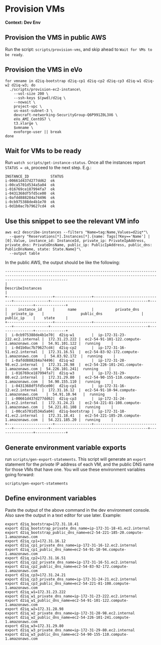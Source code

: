 # Provision VMs

**Context: Dev Env**

## Provision the VMS in public AWS

Run the script: `scripts/provision-vms`, and skip ahead to `Wait for VMs to be ready`.

## Provision the VMS in eVo
```
for vmname in d2iq-bootstrap d2iq-cp1 d2iq-cp2 d2iq-cp3 d2iq-w1 d2iq-w2 d2iq-w3; do
  ./scripts/provision-ec2-instance\
    --vol-size 200 \
    --ssh-keys $(pwd)/d2iq \
    --nowait \
    project-vpc \
    us-east-subnet-3 \
    devcraft-networking-SecurityGroup-Q6P991Z0L3X6 \
    eVo_AMI_CentOS7 \
    t3.xlarge \
    $vmname \
    evoforge-user || break
done
```

## Wait for VMs to be ready

Run `watch scripts/get-instance-status`. Once all the instances report `STATUS = ok`, proceed to the next step. E.g.:
```
INSTANCE_ID          STATUS
i-00661d437d277dd62  ok
i-00ca5701d534a5a04  ok
i-016769ce187994fa7  ok
i-0431368df5fd5ce00  ok
i-0afdd888284a74496  ok
i-0cb975388de4b1e70  ok
i-0d1b0ac7b79627cd4  ok
```

## Use this snippet to see the relevant VM info
```
aws ec2 describe-instances --filters "Name=tag:Name,Values=d2iq*"\
  --query "Reservations[*].Instances[*].{name: Tags[?Key=='Name'] | [0].Value, instance_id: InstanceId, private_ip: PrivateIpAddress, private_dns: PrivateDnsName, public_ip: PublicIpAddress, public_dns: PublicDnsName, state: State.Name}"\
  --output table
```

In the public AWS, the output should be like the following:
```
-------------------------------------------------------------------------------------------------------------------------------------------------------------------------
|                                                                           DescribeInstances                                                                           |
+---------------------+-----------------+--------------------------------+----------------+---------------------------------------------+----------------+--------------+
|     instance_id     |      name       |          private_dns           |  private_ip    |                 public_dns                  |   public_ip    |    state     |
+---------------------+-----------------+--------------------------------+----------------+---------------------------------------------+----------------+--------------+
|  i-0cb975388de4b1e70|  d2iq-w1        |  ip-172-31-23-222.ec2.internal |  172.31.23.222 |  ec2-54-91-101-122.compute-1.amazonaws.com  |  54.91.101.122 |  running     |
|  i-0d1b0ac7b79627cd4|  d2iq-cp2       |  ip-172-31-16-51.ec2.internal  |  172.31.16.51  |  ec2-54-83-92-172.compute-1.amazonaws.com   |  54.83.92.172  |  running     |
|  i-0afdd888284a74496|  d2iq-w2        |  ip-172-31-28-98.ec2.internal  |  172.31.28.98  |  ec2-54-226-101-241.compute-1.amazonaws.com |  54.226.101.241|  running     |
|  i-016769ce187994fa7|  d2iq-w3        |  ip-172-31-29-80.ec2.internal  |  172.31.29.80  |  ec2-54-90-155-110.compute-1.amazonaws.com  |  54.90.155.110 |  running     |
|  i-0431368df5fd5ce00|  d2iq-cp1       |  ip-172-31-16-12.ec2.internal  |  172.31.16.12  |  ec2-54-91-10-94.compute-1.amazonaws.com    |  54.91.10.94   |  running     |
|  i-00661d437d277dd62|  d2iq-cp3       |  ip-172-31-24-21.ec2.internal  |  172.31.24.21  |  ec2-54-221-81-108.compute-1.amazonaws.com  |  54.221.81.108 |  running     |
|  i-00ca5701d534a5a04|  d2iq-bootstrap |  ip-172-31-18-41.ec2.internal  |  172.31.18.41  |  ec2-54-221-185-20.compute-1.amazonaws.com  |  54.221.185.20 |  running     |
+---------------------+-----------------+--------------------------------+----------------+---------------------------------------------+----------------+--------------+
```

## Generate environment variable exports

run `scripts/gen-export-statements`. This script will generate an `export` statement for the _private_ IP address of each  VM, and the public DNS name for those VMs that have one. You will use these environment variables going forward:

```
scripts/gen-export-statements
```

## Define environment variables

Paste the output of the above command in the dev environment console. Also save the output in a text editor for use later. Example:
```
export d2iq_bootstrap=172.31.18.41
export d2iq_bootstrap_private_dns_name=ip-172-31-18-41.ec2.internal
export d2iq_bootstrap_public_dns_name=ec2-54-221-185-20.compute-1.amazonaws.com
export d2iq_cp1=172.31.16.12
export d2iq_cp1_private_dns_name=ip-172-31-16-12.ec2.internal
export d2iq_cp1_public_dns_name=ec2-54-91-10-94.compute-1.amazonaws.com
export d2iq_cp2=172.31.16.51
export d2iq_cp2_private_dns_name=ip-172-31-16-51.ec2.internal
export d2iq_cp2_public_dns_name=ec2-54-83-92-172.compute-1.amazonaws.com
export d2iq_cp3=172.31.24.21
export d2iq_cp3_private_dns_name=ip-172-31-24-21.ec2.internal
export d2iq_cp3_public_dns_name=ec2-54-221-81-108.compute-1.amazonaws.com
export d2iq_w1=172.31.23.222
export d2iq_w1_private_dns_name=ip-172-31-23-222.ec2.internal
export d2iq_w1_public_dns_name=ec2-54-91-101-122.compute-1.amazonaws.com
export d2iq_w2=172.31.28.98
export d2iq_w2_private_dns_name=ip-172-31-28-98.ec2.internal
export d2iq_w2_public_dns_name=ec2-54-226-101-241.compute-1.amazonaws.com
export d2iq_w3=172.31.29.80
export d2iq_w3_private_dns_name=ip-172-31-29-80.ec2.internal
export d2iq_w3_public_dns_name=ec2-54-90-155-110.compute-1.amazonaws.com
```
